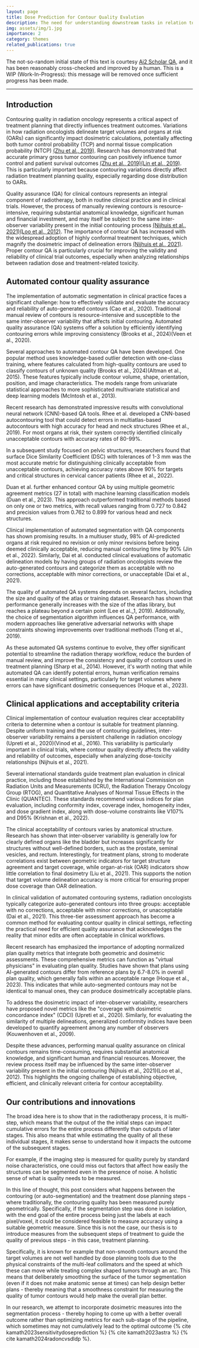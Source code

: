 ```yaml
---
layout: page
title: Dose Prediction for Contour Quality Evalution
description: The need for understanding downstream tasks in relation to measuring quality of AI model automation.
img: assets/img/1.jpg
importance: 2
category: themes
related_publications: true
---
```


The not-so-random initial state of this text is courtesy [Ai2 Scholar QA](https://scholarqa.allen.ai/), and it has been reasonably cross-checked and improved by a human. This is a WIP (Work-In-Progress): this message will be removed once sufficient progress has been made.

-------------

## Introduction

Contouring quality in radiation oncology represents a critical aspect of treatment planning that directly influences treatment outcomes. Variations in how radiation oncologists delineate target volumes and organs at risk (OARs) can significantly impact dosimetric calculations, potentially affecting both tumor control probability (TCP) and normal tissue complication probability (NTCP) [(Zhu et al., 2019)](https://www.frontiersin.org/articles/10.3389/fonc.2019.00627/pdf). Research has demonstrated that accurate primary gross tumor contouring can positively influence tumor control and patient survival outcomes [(Zhu et al., 2019)](https://www.frontiersin.org/articles/10.3389/fonc.2019.00627/pdf)[(Lin et al., 2019)](https://pubmed.ncbi.nlm.nih.gov/30912722/). This is particularly important because contouring variations directly affect radiation treatment planning quality, especially regarding dose distribution to OARs.

Quality assurance (QA) for clinical contours represents an integral component of radiotherapy, both in routine clinical practice and in clinical trials. However, the process of manually reviewing contours is resource-intensive, requiring substantial anatomical knowledge, significant human and financial investment, and may itself be subject to the same inter-observer variability present in the initial contouring process [(Nijhuis et al., 2021)](https://www.tandfonline.com/doi/pdf/10.1080/0284186X.2020.1863463?needAccess=true)[(Loo et al., 2012)](https://pubmed.ncbi.nlm.nih.gov/22815411/). The importance of contour QA has increased with the widespread adoption of highly conformal treatment techniques, which magnify the dosimetric impact of delineation errors [(Nijhuis et al., 2021)](https://www.tandfonline.com/doi/pdf/10.1080/0284186X.2020.1863463?needAccess=true). Proper contour QA is particularly crucial for improving the validity and reliability of clinical trial outcomes, especially when analyzing relationships between radiation dose and treatment-related toxicity.

## Automated contour quality assurance

The implementation of automatic segmentation in clinical practice faces a significant challenge: how to effectively validate and evaluate the accuracy and reliability of auto-generated contours (Cao et al., 2020). Traditional manual review of contours is resource-intensive and susceptible to the same inter-observer variability that affects initial contouring. Automated quality assurance (QA) systems offer a solution by efficiently identifying contouring errors while improving consistency (Brooks et al., 2024)(Veen et al., 2020).

Several approaches to automated contour QA have been developed. One popular method uses knowledge-based outlier detection with one-class training, where features calculated from high-quality contours are used to classify contours of unknown quality (Brooks et al., 2024)(Altman et al., 2015). These features typically include contour volume, shape, orientation, position, and image characteristics. The models range from univariate statistical approaches to more sophisticated multivariate statistical and deep learning models (McIntosh et al., 2013).

Recent research has demonstrated impressive results with convolutional neural network (CNN)-based QA tools. Rhee et al. developed a CNN-based autocontouring tool that could detect errors in multiatlas-based autocontours with high accuracy for head and neck structures (Rhee et al., 2019). For most organs at risk, their system correctly identified clinically unacceptable contours with accuracy rates of 80-99%.

In a subsequent study focused on pelvic structures, researchers found that surface Dice Similarity Coefficient (DSC) with tolerances of 1-3 mm was the most accurate metric for distinguishing clinically acceptable from unacceptable contours, achieving accuracy rates above 90% for targets and critical structures in cervical cancer patients (Rhee et al., 2022).

Duan et al. further enhanced contour QA by using multiple geometric agreement metrics (27 in total) with machine learning classification models (Duan et al., 2023). This approach outperformed traditional methods based on only one or two metrics, with recall values ranging from 0.727 to 0.842 and precision values from 0.762 to 0.899 for various head and neck structures.

Clinical implementation of automated segmentation with QA components has shown promising results. In a multiuser study, 98% of AI-predicted organs at risk required no revision or only minor revisions before being deemed clinically acceptable, reducing manual contouring time by 90% (Jin et al., 2022). Similarly, Dai et al. conducted clinical evaluations of automatic delineation models by having groups of radiation oncologists review the auto-generated contours and categorize them as acceptable with no corrections, acceptable with minor corrections, or unacceptable (Dai et al., 2021).

The quality of automated QA systems depends on several factors, including the size and quality of the atlas or training dataset. Research has shown that performance generally increases with the size of the atlas library, but reaches a plateau beyond a certain point (Lee et al._1, 2019). Additionally, the choice of segmentation algorithm influences QA performance, with modern approaches like generative adversarial networks with shape constraints showing improvements over traditional methods (Tong et al., 2019).

As these automated QA systems continue to evolve, they offer significant potential to streamline the radiation therapy workflow, reduce the burden of manual review, and improve the consistency and quality of contours used in treatment planning (Sharp et al., 2014). However, it's worth noting that while automated QA can identify potential errors, human verification remains essential in many clinical settings, particularly for target volumes where errors can have significant dosimetric consequences (Hoque et al., 2023).

## Clinical applications and acceptability criteria

Clinical implementation of contour evaluation requires clear acceptability criteria to determine when a contour is suitable for treatment planning. Despite uniform training and the use of contouring guidelines, inter-observer variability remains a persistent challenge in radiation oncology (Upreti et al., 2020)(Vinod et al., 2016). This variability is particularly important in clinical trials, where contour quality directly affects the validity and reliability of outcomes, especially when analyzing dose-toxicity relationships (Nijhuis et al., 2021).

Several international standards guide treatment plan evaluation in clinical practice, including those established by the International Commission on Radiation Units and Measurements (ICRU), the Radiation Therapy Oncology Group (RTOG), and Quantitative Analyses of Normal Tissue Effects in the Clinic (QUANTEC). These standards recommend various indices for plan evaluation, including conformity index, coverage index, homogeneity index, and dose gradient index, along with dose-volume constraints like V107% and D95% (Krishnan et al., 2022).

The clinical acceptability of contours varies by anatomical structure. Research has shown that inter-observer variability is generally low for clearly defined organs like the bladder but increases significantly for structures without well-defined borders, such as the prostate, seminal vesicles, and rectum. Interestingly, for treatment plans, strong to moderate correlations exist between geometric indicators for target structure agreement and target coverage, while organ-at-risk (OAR) indicators show little correlation to final dosimetry (Liu et al., 2021). This supports the notion that target volume delineation accuracy is more critical for ensuring proper dose coverage than OAR delineation.

In clinical validation of automated contouring systems, radiation oncologists typically categorize auto-generated contours into three groups: acceptable with no corrections, acceptable with minor corrections, or unacceptable (Dai et al., 2021). This three-tier assessment approach has become a common method for evaluating contour quality in clinical settings, reflecting the practical need for efficient quality assurance that acknowledges the reality that minor edits are often acceptable in clinical workflows.

Recent research has emphasized the importance of adopting normalized plan quality metrics that integrate both geometric and dosimetric assessments. These comprehensive metrics can function as "virtual physicians" in evaluating plan quality. Studies have shown that plans using AI-generated contours differ from reference plans by 6.7-8.0% in overall plan quality, which generally falls within an acceptable range (Hoque et al., 2023). This indicates that while auto-segmented contours may not be identical to manual ones, they can produce dosimetrically acceptable plans.

To address the dosimetric impact of inter-observer variability, researchers have proposed novel metrics like the "coverage with dosimetric concordance index" (CDCI) (Upreti et al., 2020). Similarly, for evaluating the similarity of multiple delineations, generalized conformity indices have been developed to quantify agreement among any number of observers (Kouwenhoven et al., 2009).

Despite these advances, performing manual quality assurance on clinical contours remains time-consuming, requires substantial anatomical knowledge, and significant human and financial resources. Moreover, the review process itself may be influenced by the same inter-observer variability present in the initial contouring (Nijhuis et al., 2021)(Loo et al., 2012). This highlights the ongoing challenge of establishing objective, efficient, and clinically relevant criteria for contour acceptability.

## Our contributions and innovations

The broad idea here is to show that in the radiotherapy process, it is multi-step, which means that the output of the the initial steps can impact cumulative errors for the entire process differently than outputs of later stages. This also means that while estimating the quality of all these individual stages, it makes sense to understand how it impacts the outcome of the subsequent stages. 

For example, if the imaging step is measured for quality purely by standard noise characteristics, one could miss out factors that affect how easily the structures can be segmented even in the presence of noise. A holistic sense of what is quality needs to be measured.

In this line of thought, this post considers what happens between the contouring (or auto-segmentation) and the treatment dose planning steps - where traditionally, the contouring quality has been measured purely geometrically. Specifically, if the segmentation step was done in isolation, with the end goal of the entire process being just the labels at each pixel/voxel, it could be considered feasible to measure accuracy using a suitable geometric measure. Since this is not the case, our thesis is to introduce measures from the subsequent steps of treatment to guide the quality of previous steps - in this case, treatment planning.

Specifically, it is known for example that non-smooth contours around the target volumes are not well handled by dose planning tools due to the physical constraints of the multi-leaf collimators and the speed at which these can move while treating complex shaped tumors through an arc. This means that deliberately smoothing the surface of the tumor segmentation (even if it does not make anatomic sense at times) can help design better plans - thereby meaning that a smoothness constraint for measuring the quality of tumor contours would help make the overall plan better.

In our research, we attempt to incorporate dosimetric measures into the segmentation process - thereby hoping to come up with a better overall outcome rather than optimizing metrics for each sub-stage of the pipeline, which sometimes may not cumulatively lead to the optimal outcome {% cite kamath2023sensitivitydoseprediction %} {% cite kamath2023astra %} {% cite kamath2024radoncvsdldp %}.